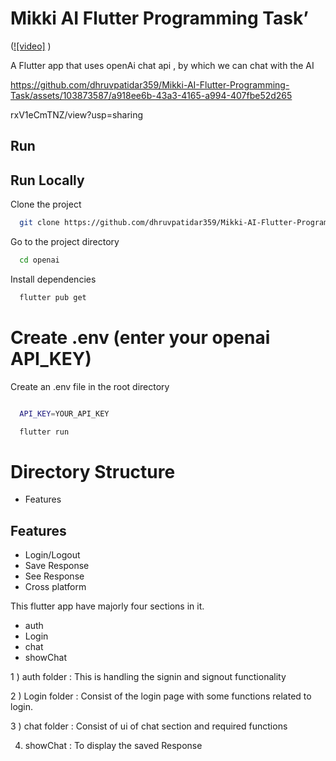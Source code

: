 
# Mikki AI Flutter Programming Task’
([![video]](https://drive.google.com/file/d/1oT4Zw_LvJ5V3Vo76qScKLArxV1eCmTNZ/view?usp=sharing)
)

A Flutter app that uses openAi chat api , by which we can chat with the AI

https://github.com/dhruvpatidar359/Mikki-AI-Flutter-Programming-Task/assets/103873587/a918ee6b-43a3-4165-a994-407fbe52d265

rxV1eCmTNZ/view?usp=sharing

## Run

## Run Locally

Clone the project

```bash
  git clone https://github.com/dhruvpatidar359/Mikki-AI-Flutter-Programming-Task.git
```

Go to the project directory

```bash
  cd openai
```

Install dependencies

```bash
  flutter pub get
```


# Create .env (enter your openai API_KEY)
Create an .env file in the root directory
```bash

  API_KEY=YOUR_API_KEY


``` 

```bash
  flutter run
```



# Directory Structure

- Features


## Features

- Login/Logout
- Save Response
- See Response
- Cross platform

This flutter app have majorly four sections in it.

- auth
- Login
- chat
- showChat

1 ) auth folder : This is handling the signin and signout functionality

2 ) Login folder : Consist of the login page with some functions related to login.

3 ) chat folder : Consist of ui of chat section and required functions

4) showChat : To display the saved Response



